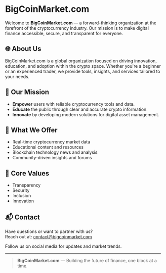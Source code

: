 # BigCoinMarket.com

Welcome to **BigCoinMarket.com** — a forward-thinking organization at the forefront of the cryptocurrency industry. Our mission is to make digital finance accessible, secure, and transparent for everyone.

## 🌐 About Us

BigCoinMarket.com is a global organization focused on driving innovation, education, and adoption within the crypto space. Whether you're a beginner or an experienced trader, we provide tools, insights, and services tailored to your needs.

## 🚀 Our Mission

- **Empower** users with reliable cryptocurrency tools and data.
- **Educate** the public through clear and accurate crypto information.
- **Innovate** by developing modern solutions for digital asset management.

## 🧩 What We Offer

- Real-time cryptocurrency market data
- Educational content and resources
- Blockchain technology news and analysis
- Community-driven insights and forums

## 🔐 Core Values

- Transparency
- Security
- Inclusion
- Innovation

## 📬 Contact

Have questions or want to partner with us?  
Reach out at: [contact@bigcoinmarket.com](mailto:contact@bigcoinmarket.com)

Follow us on social media for updates and market trends.

---

> **BigCoinMarket.com** — Building the future of finance, one block at a time.

